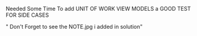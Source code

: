 Needed Some Time To add 
UNIT OF WORK 
VIEW MODELS 
a GOOD TEST FOR SIDE CASES

" Don't Forget to see the NOTE.jpg i added in solution"
